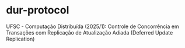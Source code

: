 # dur-protocol
UFSC - Computação Distribuída (2025/1): Controle de Concorrência em Transações com Replicação de Atualização Adiada (Deferred Update Replication) 
